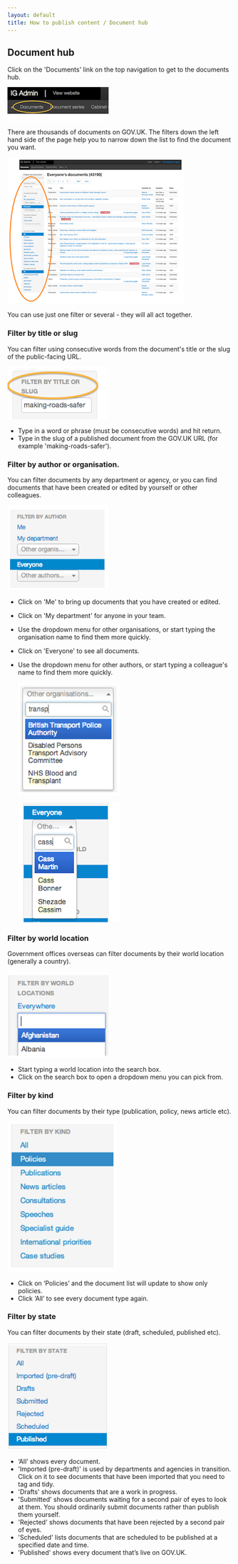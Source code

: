 ```yaml
---
layout: default
title: How to publish content / Document hub
---
```


## Document hub

Click on the 'Documents' link on the top navigation to get to the documents hub. 

   ![Document hub 1](document-hub-1.png)

There are thousands of documents on GOV.UK. The filters down the left hand side of the page help you to narrow down the list to find the document you want.

   ![Document filters 1a](document-filters-1.png)
   
You can use just one filter or several - they will all act together.

   
### Filter by title or slug

You can filter using consecutive words from the document's title or the slug of the public-facing URL. 

   ![Document filters 2](document-filters-2.png)

* Type in a word or phrase (must be consecutive words) and hit return.
* Type in the slug of a published document from the GOV.UK URL (for example 'making-roads-safer').


### Filter by author or organisation.

You can filter documents by any department or agency, or you can find documents that have been created or edited by yourself or other colleagues.

   ![Document filters 3](document-filters-3.png)

* Click on 'Me' to bring up documents that you have created or edited.
* Click on 'My department' for anyone in your team. 
* Use the dropdown menu for other organisations, or start typing the organisation name to find them more quickly.
* Click on 'Everyone' to see all documents. 
* Use the dropdown menu for other authors, or start typing a colleague's name to find them more quickly.

   ![Document filters 4](document-filters-4.png)
   
   ![Document filters 5](document-filters-5.png)


### Filter by world location   

Government offices overseas can filter documents by their world location (generally a country).

   ![Document filters 6](document-filters-6.png)

* Start typing a world location into the search box. 
* Click on the search box to open a dropdown menu you can pick from.

   
### Filter by kind

You can filter documents by their type (publication, policy, news article etc).

   ![Document filters 7](document-filters-7.png)

* Click on ‘Policies’ and the document list will update to show only policies.
* Click ‘All’ to see every document type again.


### Filter by state

You can filter documents by their state (draft, scheduled, published etc).

   ![Document filters 8](document-filters-8.png)
   
* ‘All’ shows every document.
* 'Imported (pre-draft)' is used by departments and agencies in transition. Click on it to see documents that have been imported that you need to tag and tidy.
* 'Drafts' shows documents that are a work in progress.
* 'Submitted' shows documents waiting for a second pair of eyes to look at them. You should ordinarily submit documents rather than publish them yourself.
* 'Rejected' shows documents that have been rejected by a second pair of eyes.
* 'Scheduled' lists documents that are scheduled to be published at a specified date and time.
* 'Published' shows every document that’s live on GOV.UK.
